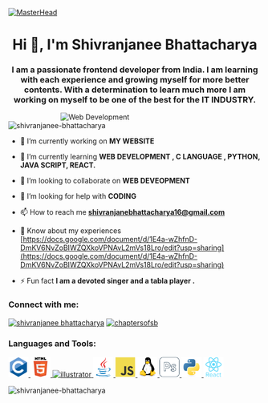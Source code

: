 [![MasterHead](https://vertextechnology.com/wp-content/uploads/2016/07/banner-web-development.png)](https://shivranjanee-bhattacharya)
<h1 align="center">Hi 👋, I'm Shivranjanee Bhattacharya</h1>
<h3 align="center">I am a passionate frontend developer from India. I am learning with each experience and growing myself for more better contents. With a determination to learn much more I am working on myself to be one of the best for the IT INDUSTRY.</h3>
<img align="right" alt="Web Development" width="400" src="https://miro.medium.com/v2/resize:fit:1400/format:webp/0*yBvA5CnEX3Sd4aod.gif"

<p align="left"> <img src="https://komarev.com/ghpvc/?username=shivranjanee-bhattacharya&label=Profile%20views&color=0e75b6&style=flat" alt="shivranjanee-bhattacharya" /> </p>

- 🔭 I’m currently working on **MY WEBSITE**

- 🌱 I’m currently learning **WEB DEVELOPMENT , C LANGUAGE , PYTHON, JAVA SCRIPT, REACT.**

- 👯 I’m looking to collaborate on **WEB DEVEOPMENT**

- 🤝 I’m looking for help with **CODING**

- 📫 How to reach me **shivranjanebhattacharya16@gmail.com**

- 📄 Know about my experiences [https://docs.google.com/document/d/1E4a-wZhfnD-DmKV6NvZoBIWZQXkoVPNAvL2mVs18Lro/edit?usp=sharing](https://docs.google.com/document/d/1E4a-wZhfnD-DmKV6NvZoBIWZQXkoVPNAvL2mVs18Lro/edit?usp=sharing)

- ⚡ Fun fact **I am a devoted singer and a tabla player .**

<h3 align="left">Connect with me:</h3>
<p align="left">
<a href="https://fb.com/shivranjanee bhattacharya" target="blank"><img align="center" src="https://raw.githubusercontent.com/rahuldkjain/github-profile-readme-generator/master/src/images/icons/Social/facebook.svg" alt="shivranjanee bhattacharya" height="30" width="40" /></a>
<a href="https://instagram.com/chaptersofsb" target="blank"><img align="center" src="https://raw.githubusercontent.com/rahuldkjain/github-profile-readme-generator/master/src/images/icons/Social/instagram.svg" alt="chaptersofsb" height="30" width="40" /></a>
</p>

<h3 align="left">Languages and Tools:</h3>
<p align="left"> <a href="https://www.cprogramming.com/" target="_blank" rel="noreferrer"> <img src="https://raw.githubusercontent.com/devicons/devicon/master/icons/c/c-original.svg" alt="c" width="40" height="40"/> </a> <a href="https://www.w3.org/html/" target="_blank" rel="noreferrer"> <img src="https://raw.githubusercontent.com/devicons/devicon/master/icons/html5/html5-original-wordmark.svg" alt="html5" width="40" height="40"/> </a> <a href="https://www.adobe.com/in/products/illustrator.html" target="_blank" rel="noreferrer"> <img src="https://www.vectorlogo.zone/logos/adobe_illustrator/adobe_illustrator-icon.svg" alt="illustrator" width="40" height="40"/> </a> <a href="https://www.java.com" target="_blank" rel="noreferrer"> <img src="https://raw.githubusercontent.com/devicons/devicon/master/icons/java/java-original.svg" alt="java" width="40" height="40"/> </a> <a href="https://developer.mozilla.org/en-US/docs/Web/JavaScript" target="_blank" rel="noreferrer"> <img src="https://raw.githubusercontent.com/devicons/devicon/master/icons/javascript/javascript-original.svg" alt="javascript" width="40" height="40"/> </a> <a href="https://www.linux.org/" target="_blank" rel="noreferrer"> <img src="https://raw.githubusercontent.com/devicons/devicon/master/icons/linux/linux-original.svg" alt="linux" width="40" height="40"/> </a> <a href="https://www.photoshop.com/en" target="_blank" rel="noreferrer"> <img src="https://raw.githubusercontent.com/devicons/devicon/master/icons/photoshop/photoshop-line.svg" alt="photoshop" width="40" height="40"/> </a> <a href="https://www.python.org" target="_blank" rel="noreferrer"> <img src="https://raw.githubusercontent.com/devicons/devicon/master/icons/python/python-original.svg" alt="python" width="40" height="40"/> </a> <a href="https://reactjs.org/" target="_blank" rel="noreferrer"> <img src="https://raw.githubusercontent.com/devicons/devicon/master/icons/react/react-original-wordmark.svg" alt="react" width="40" height="40"/> </a> </p>

<p><img align="center" src="https://github-readme-stats.vercel.app/api/top-langs?username=shivranjanee-bhattacharya&show_icons=true&locale=en&layout=compact" alt="shivranjanee-bhattacharya" /></p>
